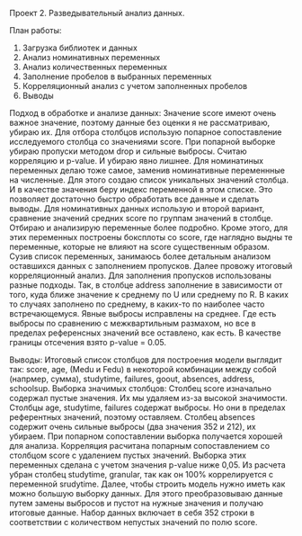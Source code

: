 Проект 2. Разведывательный анализ данных.

План работы:
1. Загрузка библиотек и данных
2. Анализ номинативных переменных
3. Анализ количественных переменных
4. Заполнение пробелов в выбранных переменных
5. Корреляционный анализ с учетом заполненных пробелов
6. Выводы

Подход в обработке и анализе данных:
Значение score имеют очень важное значение, поэтому данные без оценки я не рассматриваю, убираю их.
Для отбора столбцов использую попарное сопоставление исследуемого столбца со значениями score. При попарной выборке убираю пропуски методом drop и сильные выбросы. Считаю корреляцию и p-value. И убираю явно лишнее.
Для номинатиных переменных делаю тоже самое, заменив номинативные переменнные на численные. Для этого создаю список уникальных значений столбца. И в качестве значения беру индекс переменной в этом списке. Это позволяет достаточно быстро обработать все данные и сделать выводы.
Для номинативных данных использую и второй вариант, сравнение значений средних score по группам значений в столбце. Отбираю и анализирую переменные более подробно.
Кроме этого, для этих переменных построены боксплоты со score, где наглядно выдны те переменные, которые не влияют на score существенным образом.
Сузив список переменных, занимаюсь более детальным анализом оставшихся данных с заполнением пропусков. Далее провожу итоговый корреляционный анализ.
Для заполнения пропусков использованы разные подходы. Так, в столбце address заполнение в зависимости от того, куда ближе значение к среднему по U или среднему по R. В каких то случаях заполнено по среднему, в каких-то по наиболее часто встречающемуся. Явные выбросы исправлены на среднее. Где есть выбросы по сравнению с межквартильным размахом, но все в пределах референсных значений все оставлено, как есть.
В качестве границы отсечения взято p-value = 0.05.

Выводы:
Итоговый список столбцов для построения модели выглядит так: score, age, (Medu и Fedu) в некоторой комбинации между собой (напрмер, сумма), studytime, failures, goout, absences, address, schoolsup. Выборка значимых столбцов: Столбец score изначально содержал пустые значения. Их мы удаляем из-за высокой значимости. Столбцы age, studytime, failures содержат выбросы. Но они в пределах референтных значений, поэтому оставляем. Столбец absences содержит очень сильные выбросы (два значения 352 и 212), их убираем. При попарном сопоставлении выборка получается хорошей для анализа. Корреляция расчитана попарным сопоставлением со столбцом score c удалением пустых значений. Выборка этих переменных сделана с учетом значения p-value ниже 0,05. Из расчета убран столбец studytime, granular, так как он 100% коррелируется с переменной srudytime. Далее, чтобы строить модель нужно иметь как можно большую выборку данных. Для этого преобразовываю данные путем замены выбросов и пустот на нужные значения и получаю итоговые данные. Набор данных включает в себя 352 строки в соответствии с количеством непустых значений по полю score.
